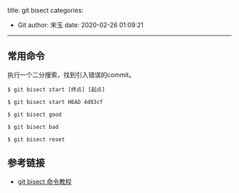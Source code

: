 title: git bisect
categories:
 - Git
author: 宋玉
date: 2020-02-26 01:09:21
---
<a name="HBnpk"></a>
## 常用命令


执行一个二分搜索，找到引入错误的commit。

```
$ git bisect start [终点] [起点]
```

```
$ git bisect start HEAD 4d83cf
```

```
$ git bisect good
```

```
$ git bisect bad
```

```
$ git bisect reset
```

<a name="1Rk8s"></a>
## 参考链接

- [git bisect 命令教程](http://www.ruanyifeng.com/blog/2018/12/git-bisect.html)

